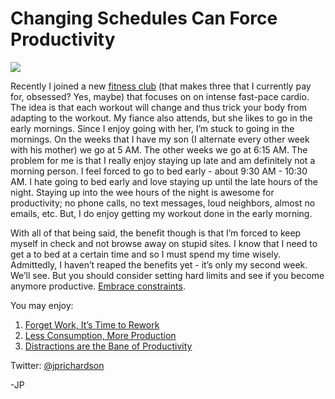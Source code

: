 <!--
id: 1479262807
link: http://techneur.com/post/1479262807/changing-schedules-can-force-productivity
slug: changing-schedules-can-force-productivity
date: Thu Nov 04 2010 06:33:48 GMT-0500 (CDT)
publish: 2010-11-04
tags: productivity
-->


Changing Schedules Can Force Productivity
=========================================

![](http://media.tumblr.com/tumblr_lbc38iLWFx1qzbc4f.jpg)

Recently I joined a new [fitness club](http://fitnesslincoln.com/) (that
makes three that I currently pay for, obsessed? Yes, maybe) that focuses
on on intense fast-pace cardio. The idea is that each workout will
change and thus trick your body from adapting to the workout. My fiance
also attends, but she likes to go in the early mornings. Since I enjoy
going with her, I’m stuck to going in the mornings. On the weeks that I
have my son (I alternate every other week with his mother) we go at 5
AM. The other weeks we go at 6:15 AM. The problem for me is that I
really enjoy staying up late and am definitely not a morning person. I
feel forced to go to bed early - about 9:30 AM - 10:30 AM. I hate going
to bed early and love staying up until the late hours of the night.
Staying up into the wee hours of the night is awesome for productivity;
no phone calls, no text messages, loud neighbors, almost no emails, etc.
But, I do enjoy getting my workout done in the early morning.

With all of that being said, the benefit though is that I’m forced to
keep myself in check and not browse away on stupid sites. I know that I
need to get a to bed at a certain time and so I must spend my time
wisely. Admittedly, I haven’t reaped the benefits yet - it’s only my
second week. We’ll see. But you should consider setting hard limits and
see if you become anymore productive. [Embrace
constraints](http://gettingreal.37signals.com/ch03_Embrace_Constraints.php).

You may enjoy:

1.  [Forget Work, It’s Time to
    Rework](http://techneur.com/post/550060849/rework)
2.  [Less Consumption, More
    Production](http://techneur.com/post/649237455/less-consumption-more-production)
3.  [Distractions are the Bane of
    Productivity](http://techneur.com/post/1089626038/distractions-are-the-bane-of-productivity)

Twitter: [@jprichardson](http://twitter.com/jprichardson)

-JP

